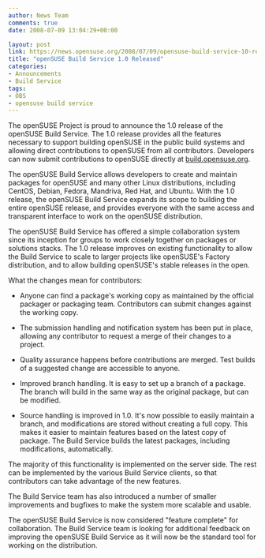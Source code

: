 ```yaml
---
author: News Team
comments: true
date: 2008-07-09 13:04:29+00:00

layout: post
link: https://news.opensuse.org/2008/07/09/opensuse-build-service-10-released/
title: "openSUSE Build Service 1.0 Released"
categories:
- Announcements
- Build Service
tags:
- OBS
- opensuse build service
---
```

The openSUSE Project is proud to announce the 1.0 release of the openSUSE Build Service. The 1.0 release provides all the features necessary to support building openSUSE in the public build systems and allowing direct contributions to openSUSE from all contributors. Developers can now submit contributions to openSUSE directly at [build.opensuse.org](http://build.opensuse.org/).

The openSUSE Build Service allows developers to create and maintain packages for openSUSE and many other Linux distributions, including CentOS, Debian, Fedora, Mandriva, Red Hat, and Ubuntu. With the 1.0 release, the openSUSE Build Service expands its scope to building the entire openSUSE release, and provides everyone with the same access and transparent interface to work on the openSUSE distribution.

The openSUSE Build Service has offered a simple collaboration system since its inception for groups to work closely together on packages or solutions stacks. The 1.0 release improves on existing functionality to allow the Build Service to scale to larger projects like openSUSE's Factory distribution, and to allow building openSUSE's stable releases in the open.

What the changes mean for contributors:



	
  * Anyone can find a package's working copy as maintained by the official packager or packaging team. Contributors can submit changes against the working copy.

	
  * The submission handling and notification system has been put in place, allowing any contributor to request a merge of their changes to a project.

	
  * Quality assurance happens before contributions are merged. Test builds of a suggested change are accessible to anyone.

	
  * Improved branch handling. It is easy to set up a branch of a package. The branch will build in the same way as the original package, but can be modified.

	
  * Source handling is improved in 1.0. It's now possible to easily maintain a branch, and modifications are stored without creating a full copy. This makes it easier to maintain features based on the latest copy of package. The Build Service builds the latest packages, including modifications, automatically.


The majority of this functionality is implemented on the server side. The rest can be implemented by the various Build Service clients, so that contributors can take advantage of the new features.

The Build Service team has also introduced a number of smaller improvements and bugfixes to make the system more scalable and usable.

The openSUSE Build Service is now considered "feature complete" for collaboration. The Build Service team is looking for additional feedback on improving the openSUSE Build Service as it will now be the standard tool for working on the distribution.		

